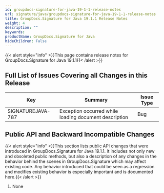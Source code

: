 ```yaml
---
id: groupdocs-signature-for-java-19-1-1-release-notes
url: signature/java/groupdocs-signature-for-java-19-1-1-release-notes
title: GroupDocs.Signature for Java 19.1.1 Release Notes
weight: 4
description: ""
keywords: 
productName: GroupDocs.Signature for Java
hideChildren: False
---
```

{{< alert style="info" >}}This page contains release notes for GroupDocs.Signature for Java 19.1.1{{< /alert >}}

## Full List of Issues Covering all Changes in this Release

| Key | Summary | Issue Type |
| --- | --- | --- |
| SIGNATUREJAVA-787 | Exception occurred while loading document description | Bug |

## Public API and Backward Incompatible Changes

{{< alert style="info" >}}This section lists public API changes that were introduced in GroupDocs.Signature for Java 19.1.1. It includes not only new and obsoleted public methods, but also a description of any changes in the behavior behind the scenes in GroupDocs.Signature which may affect existing code. Any behavior introduced that could be seen as a regression and modifies existing behavior is especially important and is documented here.{{< /alert >}}

1.  None
